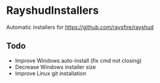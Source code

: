 # RayshudInstallers
Automatic installers for https://github.com/raysfire/rayshud

## Todo

- Improve Windows auto-install (fix cmd not closing)
- Decrease Windows installer size
- Improve Linux git installation
